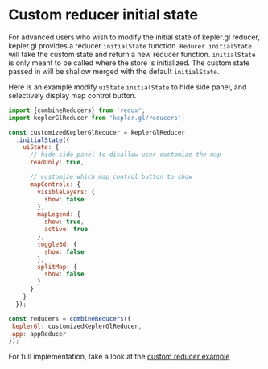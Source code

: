 # Custom reducer initial state

For advanced users who wish to modify the initial state of kepler.gl reducer, kepler.gl provides a reducer `initialState` function. `Reducer.initialState` will take the custom state and return a new reducer function. `initialState` is only meant to be called where the store is initialized. The custom state passed in will be shallow merged with the default `initialState`.

Here is an example modify `uiState` `initialState` to hide side panel, and selectively display map control button.

```js
import {combineReducers} from 'redux';
import keplerGlReducer from 'kepler.gl/reducers';

const customizedKeplerGlReducer = keplerGlReducer
  .initialState({
    uiState: {
      // hide side panel to disallow user customize the map
      readOnly: true,

      // customize which map control button to show
      mapControls: {
        visibleLayers: {
          show: false
        },
        mapLegend: {
          show: true,
          active: true
        },
        toggle3d: {
          show: false
        },
        splitMap: {
          show: false
        }
      }
    }
  });

const reducers = combineReducers({
 keplerGl: customizedKeplerGlReducer,
 app: appReducer
});
```

For full implementation, take a look at the [custom reducer example][custom-reducer-example]

[custom-reducer-example]: https://github.com/keplergl/kepler.gl/tree/master/examples/custom-reducer

